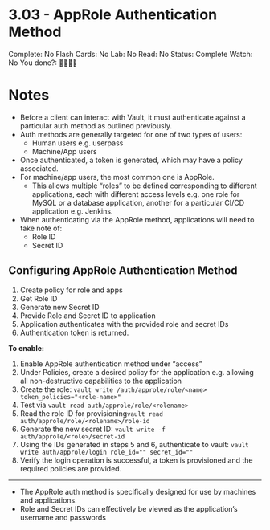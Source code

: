 # 3.03 - AppRole Authentication Method

Complete: No
Flash Cards: No
Lab: No
Read: No
Status: Complete
Watch: No
You done?: 🌚🌚🌚🌚

# Notes

- Before a client can interact with Vault, it must authenticate against a particular auth method as outlined previously.
- Auth methods are generally targeted for one of two types of users:
    - Human users e.g. userpass
    - Machine/App users
- Once authenticated, a token is generated, which may have a policy associated.
- For machine/app users, the most common one is AppRole.
    - This allows multiple “roles” to be defined corresponding to different applications, each with different access levels e.g. one role for MySQL or a database application, another for a particular CI/CD application e.g. Jenkins.
- When authenticating via the AppRole method, applications will need to take note of:
    - Role ID
    - Secret ID

## Configuring AppRole Authentication Method

1. Create policy for role and apps
2. Get Role ID
3. Generate new Secret ID
4. Provide Role and Secret ID to application
5. Application authenticates with the provided role and secret IDs
6. Authentication token is returned.

**To enable:**

1. Enable AppRole authentication method under “access”
2. Under Policies, create a desired policy for the application e.g. allowing all non-destructive capabilities to the application
3. Create the role: `vault write /auth/approle/role/<name> token_policies="<role-name>"`
4. Test via `vault read auth/approle/role/<rolename>`
5. Read the role ID for provisioning`vault read auth/approle/role/<rolename>/role-id`
6. Generate the new secret ID: `vault write -f auth/approle/<role>/secret-id`
7. Using the IDs generated in steps 5 and 6, authenticate to vault: `vault write auth/approle/login role_id="" secret_id=""`
8. Verify the login operation is successful, a token is provisioned and the required policies are provided.

---

- The AppRole auth method is specifically designed for use by machines and applications.
- Role and Secret IDs can effectively be viewed as the application’s username and passwords